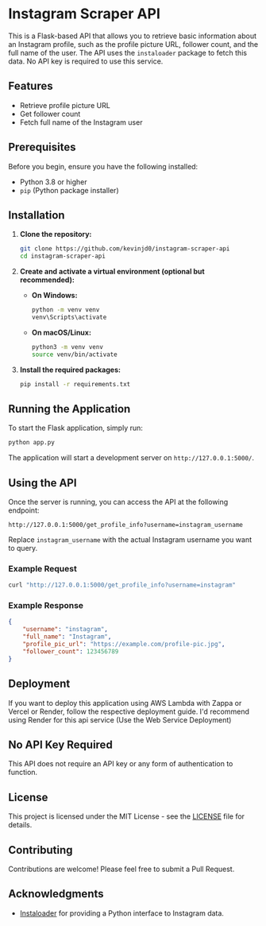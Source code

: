 # Instagram Scraper API

This is a Flask-based API that allows you to retrieve basic information about an Instagram profile, such as the profile picture URL, follower count, and the full name of the user. The API uses the `instaloader` package to fetch this data. No API key is required to use this service.

## Features

- Retrieve profile picture URL
- Get follower count
- Fetch full name of the Instagram user

## Prerequisites

Before you begin, ensure you have the following installed:

- Python 3.8 or higher
- `pip` (Python package installer)

## Installation

1. **Clone the repository:**

    ```bash
    git clone https://github.com/kevinjd0/instagram-scraper-api
    cd instagram-scraper-api
    ```

2. **Create and activate a virtual environment (optional but recommended):**

    - **On Windows:**

      ```bash
      python -m venv venv
      venv\Scripts\activate
      ```

    - **On macOS/Linux:**

      ```bash
      python3 -m venv venv
      source venv/bin/activate
      ```

3. **Install the required packages:**

    ```bash
    pip install -r requirements.txt
    ```

## Running the Application

To start the Flask application, simply run:

```bash
python app.py
```

The application will start a development server on `http://127.0.0.1:5000/`.

## Using the API

Once the server is running, you can access the API at the following endpoint:

```
http://127.0.0.1:5000/get_profile_info?username=instagram_username
```

Replace `instagram_username` with the actual Instagram username you want to query.

### Example Request

```bash
curl "http://127.0.0.1:5000/get_profile_info?username=instagram"
```

### Example Response

```json
{
    "username": "instagram",
    "full_name": "Instagram",
    "profile_pic_url": "https://example.com/profile-pic.jpg",
    "follower_count": 123456789
}
```

## Deployment

If you want to deploy this application using AWS Lambda with Zappa or Vercel or Render, follow the respective deployment guide. I'd recommend using Render for this api service (Use the Web Service Deployment)

## No API Key Required

This API does not require an API key or any form of authentication to function.

## License

This project is licensed under the MIT License - see the [LICENSE](LICENSE) file for details.

## Contributing

Contributions are welcome! Please feel free to submit a Pull Request.

## Acknowledgments

- [Instaloader](https://instaloader.github.io/) for providing a Python interface to Instagram data.
